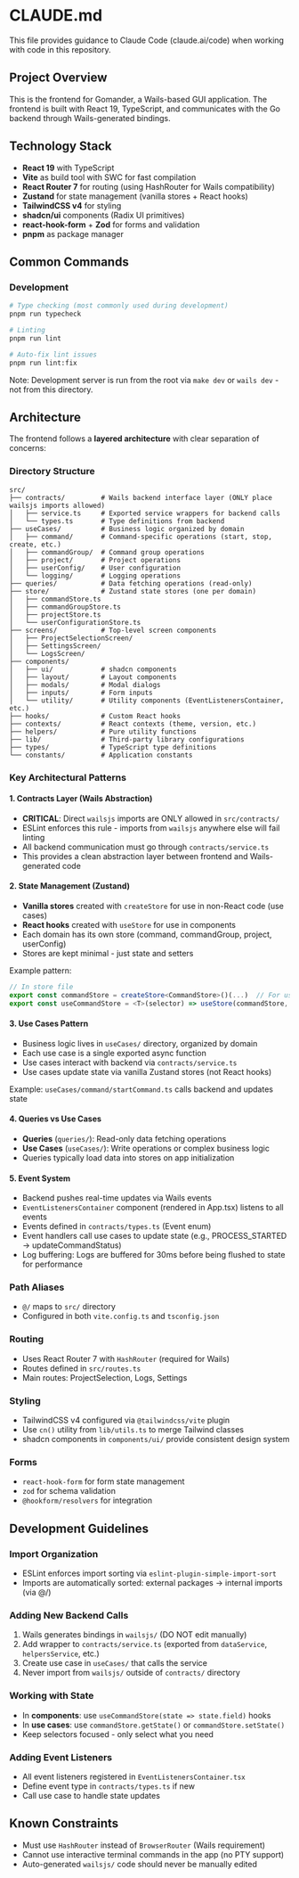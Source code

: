 # CLAUDE.md

This file provides guidance to Claude Code (claude.ai/code) when working with code in this repository.

## Project Overview

This is the frontend for Gomander, a Wails-based GUI application. The frontend is built with React 19, TypeScript, and communicates with the Go backend through Wails-generated bindings.

## Technology Stack

- **React 19** with TypeScript
- **Vite** as build tool with SWC for fast compilation
- **React Router 7** for routing (using HashRouter for Wails compatibility)
- **Zustand** for state management (vanilla stores + React hooks)
- **TailwindCSS v4** for styling
- **shadcn/ui** components (Radix UI primitives)
- **react-hook-form** + **Zod** for forms and validation
- **pnpm** as package manager

## Common Commands

### Development
```bash
# Type checking (most commonly used during development)
pnpm run typecheck

# Linting
pnpm run lint

# Auto-fix lint issues
pnpm run lint:fix
```

Note: Development server is run from the root via `make dev` or `wails dev` - not from this directory.

## Architecture

The frontend follows a **layered architecture** with clear separation of concerns:

### Directory Structure

```
src/
├── contracts/         # Wails backend interface layer (ONLY place wailsjs imports allowed)
│   ├── service.ts     # Exported service wrappers for backend calls
│   └── types.ts       # Type definitions from backend
├── useCases/          # Business logic organized by domain
│   ├── command/       # Command-specific operations (start, stop, create, etc.)
│   ├── commandGroup/  # Command group operations
│   ├── project/       # Project operations
│   ├── userConfig/    # User configuration
│   └── logging/       # Logging operations
├── queries/           # Data fetching operations (read-only)
├── store/             # Zustand state stores (one per domain)
│   ├── commandStore.ts
│   ├── commandGroupStore.ts
│   ├── projectStore.ts
│   └── userConfigurationStore.ts
├── screens/           # Top-level screen components
│   ├── ProjectSelectionScreen/
│   ├── SettingsScreen/
│   └── LogsScreen/
├── components/
│   ├── ui/            # shadcn components
│   ├── layout/        # Layout components
│   ├── modals/        # Modal dialogs
│   ├── inputs/        # Form inputs
│   └── utility/       # Utility components (EventListenersContainer, etc.)
├── hooks/             # Custom React hooks
├── contexts/          # React contexts (theme, version, etc.)
├── helpers/           # Pure utility functions
├── lib/               # Third-party library configurations
├── types/             # TypeScript type definitions
└── constants/         # Application constants
```

### Key Architectural Patterns

#### 1. Contracts Layer (Wails Abstraction)
- **CRITICAL**: Direct `wailsjs` imports are ONLY allowed in `src/contracts/`
- ESLint enforces this rule - imports from `wailsjs` anywhere else will fail linting
- All backend communication must go through `contracts/service.ts`
- This provides a clean abstraction layer between frontend and Wails-generated code

#### 2. State Management (Zustand)
- **Vanilla stores** created with `createStore` for use in non-React code (use cases)
- **React hooks** created with `useStore` for use in components
- Each domain has its own store (command, commandGroup, project, userConfig)
- Stores are kept minimal - just state and setters

Example pattern:
```typescript
// In store file
export const commandStore = createStore<CommandStore>()(...)  // For use cases
export const useCommandStore = <T>(selector) => useStore(commandStore, selector)  // For components
```

#### 3. Use Cases Pattern
- Business logic lives in `useCases/` directory, organized by domain
- Each use case is a single exported async function
- Use cases interact with backend via `contracts/service.ts`
- Use cases update state via vanilla Zustand stores (not React hooks)

Example: `useCases/command/startCommand.ts` calls backend and updates state

#### 4. Queries vs Use Cases
- **Queries** (`queries/`): Read-only data fetching operations
- **Use Cases** (`useCases/`): Write operations or complex business logic
- Queries typically load data into stores on app initialization

#### 5. Event System
- Backend pushes real-time updates via Wails events
- `EventListenersContainer` component (rendered in App.tsx) listens to all events
- Events defined in `contracts/types.ts` (Event enum)
- Event handlers call use cases to update state (e.g., PROCESS_STARTED → updateCommandStatus)
- Log buffering: Logs are buffered for 30ms before being flushed to state for performance

### Path Aliases

- `@/` maps to `src/` directory
- Configured in both `vite.config.ts` and `tsconfig.json`

### Routing

- Uses React Router 7 with `HashRouter` (required for Wails)
- Routes defined in `src/routes.ts`
- Main routes: ProjectSelection, Logs, Settings

### Styling

- TailwindCSS v4 configured via `@tailwindcss/vite` plugin
- Use `cn()` utility from `lib/utils.ts` to merge Tailwind classes
- shadcn components in `components/ui/` provide consistent design system

### Forms

- `react-hook-form` for form state management
- `zod` for schema validation
- `@hookform/resolvers` for integration

## Development Guidelines

### Import Organization
- ESLint enforces import sorting via `eslint-plugin-simple-import-sort`
- Imports are automatically sorted: external packages → internal imports (via @/)

### Adding New Backend Calls
1. Wails generates bindings in `wailsjs/` (DO NOT edit manually)
2. Add wrapper to `contracts/service.ts` (exported from `dataService`, `helpersService`, etc.)
3. Create use case in `useCases/` that calls the service
4. Never import from `wailsjs/` outside of `contracts/` directory

### Working with State
- In **components**: use `useCommandStore(state => state.field)` hooks
- In **use cases**: use `commandStore.getState()` or `commandStore.setState()`
- Keep selectors focused - only select what you need

### Adding Event Listeners
- All event listeners registered in `EventListenersContainer.tsx`
- Define event type in `contracts/types.ts` if new
- Call use case to handle state updates

## Known Constraints

- Must use `HashRouter` instead of `BrowserRouter` (Wails requirement)
- Cannot use interactive terminal commands in the app (no PTY support)
- Auto-generated `wailsjs/` code should never be manually edited
